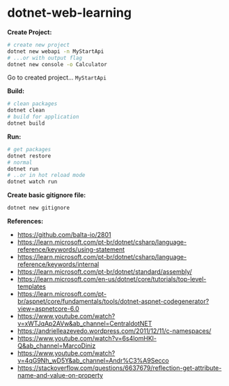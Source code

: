 # dotnet-web-learning

**Create Project:**<br/>
```bash
# create new project
dotnet new webapi -n MyStartApi
# ...or with output flag
dotnet new console -o Calculator
```
Go to created project... `MyStartApi`

**Build:**<br/>
```bash
# clean packages
dotnet clean
# build for application
dotnet build
```

**Run:**<br/>
```bash
# get packages
dotnet restore
# normal
dotnet run
# ..or in hot reload mode
dotnet watch run
```

**Create basic gitignore file:**<br/>
```bash
dotnet new gitignore
```

**References:**<br/>
- https://github.com/balta-io/2801
- https://learn.microsoft.com/pt-br/dotnet/csharp/language-reference/keywords/using-statement
- https://learn.microsoft.com/pt-br/dotnet/csharp/language-reference/keywords/internal
- https://learn.microsoft.com/pt-br/dotnet/standard/assembly/
- https://learn.microsoft.com/en-us/dotnet/core/tutorials/top-level-templates
- https://learn.microsoft.com/pt-br/aspnet/core/fundamentals/tools/dotnet-aspnet-codegenerator?view=aspnetcore-6.0
- https://www.youtube.com/watch?v=xWTJqAp2AVw&ab_channel=CentraldotNET
- https://andrielleazevedo.wordpress.com/2011/12/11/c-namespaces/
- https://www.youtube.com/watch?v=6s4lomHKl-Q&ab_channel=MarcoDiniz
- https://www.youtube.com/watch?v=4qG9Nh_wD5Y&ab_channel=Andr%C3%A9Secco
- https://stackoverflow.com/questions/6637679/reflection-get-attribute-name-and-value-on-property